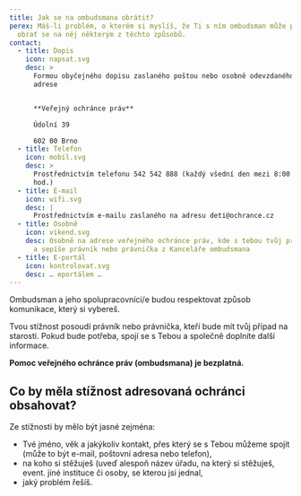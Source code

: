 ```yaml
---
title: Jak se na ombudsmana obrátit?
perex: Máš-li problém, o kterém si myslíš, že Ti s ním ombudsman může pomoci,
  obrať se na něj některým z těchto způsobů.
contact:
  - title: Dopis
    icon: napsat.svg
    desc: >
      Formou obyčejného dopisu zaslaného poštou nebo osobně odevzdaného na
      adrese


      **Veřejný ochránce práv**  

      Údolní 39  

      602 00 Brno
  - title: Telefon
    icon: mobil.svg
    desc: >
      Prostřednictvím telefonu 542 542 888 (každý všední den mezi 8:00 a 16:00
      hod.)
  - title: E-mail
    icon: wifi.svg
    desc: |
      Prostřednictvím e-mailu zaslaného na adresu deti@ochrance.cz
  - title: Osobně
    icon: vikend.svg
    desc: Osobně na adrese veřejného ochránce práv, kde s tebou tvůj problém probere
      a sepíše právník nebo právnička z Kanceláře ombudsmana
  - title: E-portál
    icon: kontrolovat.svg
    desc: … eportálem …
---
```

Ombudsman a jeho spolupracovníci/e budou respektovat způsob komunikace, který si vybereš.

Tvou stížnost posoudí právník nebo právnička, kteří bude mít tvůj případ na starosti. Pokud bude potřeba, spojí se s Tebou a společně doplníte další informace.

**Pomoc veřejného ochránce práv (ombudsmana) je bezplatná.**

## Co by měla stížnost adresovaná ochránci obsahovat?

Ze stížnosti by mělo být jasné zejména:

* Tvé jméno, věk a jakýkoliv kontakt, přes který se s Tebou můžeme spojit (může to být e-mail, poštovní adresa nebo telefon),
* na koho si stěžuješ (uveď alespoň název úřadu, na který si stěžuješ, event. jiné instituce či osoby, se kterou jsi jednal,
* jaký problém řešíš.